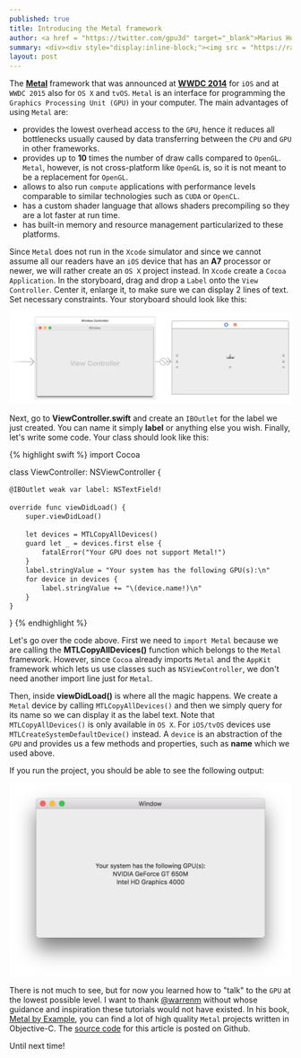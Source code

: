 ```yaml
---
published: true
title: Introducing the Metal framework
author: <a href = "https://twitter.com/gpu3d" target="_blank">Marius Horga</a>
summary: <div><div style="display:inline-block;"><img src = "https://raw.githubusercontent.com/MetalKit/images/master/chapter01_3.png" alt="Metal" height="150" width="160"></div><div style="display:inline-block; width:75%; padding-left:1.5em; color:grey; vertical-align:middle;">What is Metal? What are its advantages over other frameworks? Which GPUs are supported by Metal? How to initialize a Metal device.</div></div>
layout: post
---
```

The [__Metal__](https://developer.apple.com/metal/)  framework that was announced at [__WWDC 2014__](https://developer.apple.com/videos/play/wwdc2014-603/) for `iOS` and at `WWDC 2015` also for `OS X` and `tvOS`. `Metal` is an interface for programming the `Graphics Processing Unit (GPU)` in your computer. The main advantages of using `Metal` are:

- provides the lowest overhead access to the `GPU`, hence it reduces all bottlenecks usually caused by data transferring between the `CPU` and `GPU` in other frameworks. 
- provides up to __10__ times the number of draw calls compared to `OpenGL`. `Metal`, however, is not cross-platform like `OpenGL` is, so it is not meant to be a replacement for `OpenGL`.
- allows to also run `compute` applications with performance levels comparable to similar technologies such as `CUDA` or `OpenCL`.
- has a custom shader language that allows shaders precompiling so they are a lot faster at run time. 
- has built-in memory and resource management particularized to these platforms.

Since `Metal` does not run in the `Xcode` simulator and since we cannot assume all our readers have an `iOS` device that has an __A7__ processor or newer, we will rather create an `OS X` project instead. In `Xcode` create a `Cocoa Application`. In the storyboard, drag and drop a `Label` onto the `View Controller`. Center it, enlarge it, to make sure we can display 2 lines of text. Set necessary constraints. Your storyboard should look like this: 

![alt text](https://github.com/MetalKit/images/blob/master/chapter01_1.png?raw=true "1")

Next, go to __ViewController.swift__ and create an `IBOutlet` for the label we just created. You can name it simply __label__ or anything else you wish. Finally, let's write some code. Your class should look like this:

{% highlight swift %} 
import Cocoa

class ViewController: NSViewController {

    @IBOutlet weak var label: NSTextField!
    
    override func viewDidLoad() {
        super.viewDidLoad()

        let devices = MTLCopyAllDevices()
        guard let _ = devices.first else {
            fatalError("Your GPU does not support Metal!")
        }
        label.stringValue = "Your system has the following GPU(s):\n"
        for device in devices {
            label.stringValue += "\(device.name!)\n"
        }
    }
}
{% endhighlight %}

Let's go over the code above. First we need to `import Metal` because we are calling the __MTLCopyAllDevices()__ function which belongs to the `Metal` framework. However, since `Cocoa` already imports `Metal` and the `AppKit` framework which lets us use classes such as `NSViewController`, we don't need another import line just for `Metal`. 

Then, inside __viewDidLoad()__ is where all the magic happens. We create a `Metal` device by calling `MTLCopyAllDevices()` and then we simply query for its name so we can display it as the label text. Note that `MTLCopyAllDevices()` is only available in `OS X`. For `iOS/tvOS` devices use `MTLCreateSystemDefaultDevice()` instead. A `device` is an abstraction of the `GPU` and provides us a few methods and properties, such as __name__ which we used above.

If you run the project, you should be able to see the following output:

![alt text](https://github.com/MetalKit/images/blob/master/chapter01_2.png?raw=true "2")

There is not much to see, but for now you learned how to "talk" to the `GPU` at the lowest possible level. I want to thank [@warrenm](https://twitter.com/warrenm) without whose guidance and inspiration these tutorials would not have existed. In his book, [Metal by Example](https://gum.co/metalbyexample), you can find a lot of high quality `Metal` projects written in Objective-C. The [source code](https://github.com/MetalKit/metal) for this article is posted on Github.

Until next time!
